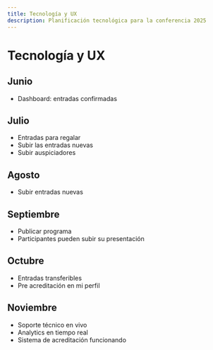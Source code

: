 ```yaml
---
title: Tecnología y UX
description: Planificación tecnológica para la conferencia 2025
---
```


# Tecnología y UX

## Junio
- Dashboard: entradas confirmadas

## Julio
- Entradas para regalar
- Subir las entradas nuevas
- Subir auspiciadores

## Agosto
- Subir entradas nuevas

## Septiembre
- Publicar programa
- Participantes pueden subir su presentación

## Octubre
- Entradas transferibles
- Pre acreditación en mi perfil

## Noviembre
- Soporte técnico en vivo
- Analytics en tiempo real
- Sistema de acreditación funcionando